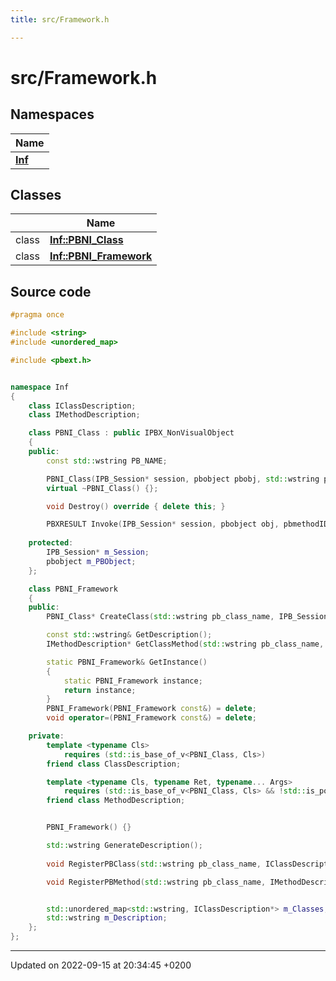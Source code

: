 ```yaml
---
title: src/Framework.h

---
```


# src/Framework.h



## Namespaces

| Name           |
| -------------- |
| **[Inf](/docs/doxygen/Namespaces/namespaceInf.md)**  |

## Classes

|                | Name           |
| -------------- | -------------- |
| class | **[Inf::PBNI_Class](/docs/doxygen/Classes/classInf_1_1PBNI__Class.md)**  |
| class | **[Inf::PBNI_Framework](/docs/doxygen/Classes/classInf_1_1PBNI__Framework.md)**  |




## Source code

```cpp
#pragma once

#include <string>
#include <unordered_map>

#include <pbext.h>


namespace Inf
{
    class IClassDescription;
    class IMethodDescription;

    class PBNI_Class : public IPBX_NonVisualObject
    {
    public:
        const std::wstring PB_NAME;

        PBNI_Class(IPB_Session* session, pbobject pbobj, std::wstring pb_class_name);
        virtual ~PBNI_Class() {};

        void Destroy() override { delete this; }

        PBXRESULT Invoke(IPB_Session* session, pbobject obj, pbmethodID  mid, PBCallInfo* ci) override;
    
    protected:
        IPB_Session* m_Session;
        pbobject m_PBObject;
    };

    class PBNI_Framework
    {
    public:
        PBNI_Class* CreateClass(std::wstring pb_class_name, IPB_Session* session, pbobject pbobj);

        const std::wstring& GetDescription();
        IMethodDescription* GetClassMethod(std::wstring pb_class_name, pbmethodID method_id);

        static PBNI_Framework& GetInstance()
        {
            static PBNI_Framework instance;
            return instance;
        }
        PBNI_Framework(PBNI_Framework const&) = delete;
        void operator=(PBNI_Framework const&) = delete;

    private:
        template <typename Cls>
            requires (std::is_base_of_v<PBNI_Class, Cls>)
        friend class ClassDescription;

        template <typename Cls, typename Ret, typename... Args>
            requires (std::is_base_of_v<PBNI_Class, Cls> && !std::is_pointer_v<Ret> && !std::is_reference_v<Ret> && (!std::is_pointer_v<Args> && ...))
        friend class MethodDescription;


        PBNI_Framework() {}

        std::wstring GenerateDescription();
        
        void RegisterPBClass(std::wstring pb_class_name, IClassDescription* class_desciption);

        void RegisterPBMethod(std::wstring pb_class_name, IMethodDescription* method_description);


        std::unordered_map<std::wstring, IClassDescription*> m_Classes;
        std::wstring m_Description;
    };
};
```


-------------------------------

Updated on 2022-09-15 at 20:34:45 +0200

